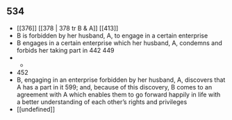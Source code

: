 ## 534
- [[376]] [[378 | 378 tr B &amp; A]] [[413]] 
- B is forbidden by her husband, A, to engage in a certain enterprise
- B engages in a certain enterprise which her husband, A, condemns and forbids her taking part in 442 449
- -
- 452
- B, engaging in an enterprise forbidden by her husband, A, discovers that A has a part in it 599; and, because of this discovery, B comes to an agreement with A which enables them to go forward happily in life with a better understanding of each other’s rights and privileges
- [[undefined]] 

